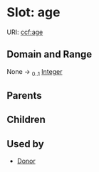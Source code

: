 
# Slot: age



URI: [ccf:age](http://purl.org/ccf/age)


## Domain and Range

None &#8594;  <sub>0..1</sub> [Integer](types/Integer.md)

## Parents


## Children


## Used by

 * [Donor](Donor.md)
